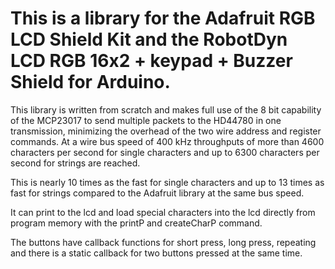 # This is a library for the Adafruit RGB LCD Shield Kit and the RobotDyn LCD RGB 16x2 + keypad + Buzzer Shield for Arduino.
This library is written from scratch and makes full use of the 8 bit capability of the MCP23017 to send multiple packets to the HD44780 in one transmission, minimizing the overhead of the two wire address and register commands. At a wire bus speed of 400 kHz throughputs of more than 4600 characters per second for single characters and up to 6300 characters per second for strings are reached.

This is nearly 10 times as the fast for single characters and up to 13 times as fast for strings compared to the Adafruit library at the same bus speed.

It can print to the lcd and load special characters into the lcd directly from program memory with the printP and createCharP command.

The buttons have callback functions for short press, long press, repeating and there is a static callback for two buttons pressed at the same time. 
